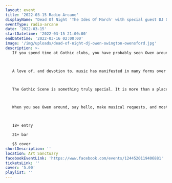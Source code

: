 ```yaml
---
layout: event
title: '2022-03-15 Radio Arcane'
displayName: "Dead Of Night 'The Ides Of March' with special guest DJ Owen Owington Owensford"
eventType: radio-arcane
date: '2022-03-15'
startDatetime: '2022-03-15 21:00:00'
endDatetime: '2022-03-16 02:00:00'
image: '/img/uploads/dead-of-night-dj-owen-owington-owensford.jpg'
description: >-
   If you spend time at Gothic clubs, you have probably seen Owen around. He has been a staple in the American Gothic Scene for decades from coast to coast. Currently based in the San Francisco Bay Area, his unique way of bringing joy to a dancefloor can be experienced regularly at multiple clubs, including Night Shift, 1984, and The Box, just to name a few, and can also be enjoyed on the weekly Hanging Garden Radio Show, which is heard throughout Northern California or anywhere in the world through the internet.



   A love of, and devotion to, music has manifested in many forms over Owen's lifetime. Aside form being a trained classical musician in his own right, Owen has spun professionally in such divergent musical genres as Swing, 80's, Indie, Current Top 40, and Lounge. Even in the Goth/Industrial realm, he is unusually diverse, spinning anything from Ethereal, to Aggrotech & EBM, to Deathrock, to 80's & 90's Industrial, and much more. He simply has a passion for music, itself, and sharing the feeling of experiencing its transcendence with others. This is why he is so eager to take and play as many requests as possible from the crowd. A club is a place to feel good.



   The Gothic Scene is something truly special. It is more than a place to go out; it is a genuine community. This is what draws many people it be part of it and this is why many of those people continue to be with it well after their peers in age have lost interest in going to clubs. When not behind the DJ tables, you will often find Owen loving this community. Chances are good he is probably dancing on the floor or conversing with everyone. His personal contributions include creating clubs and festivals, playing benefits whenever possible, and even constructing group trips and tours.



   When you see Owen around, say hello, make musical requests, and most of all, have a great time. After all, we're among friends and the joy of music. That's a good enough reason to celebrate any night!



   18+ entry

   21+ bar

   $5 cover
shortDescription: ''
location: Art Sanctuary
facebookEventLink: 'https://www.facebook.com/events/1244520119406881'
ticketsLink: ''
cover: '5.00'
playlist: ''
---
```

